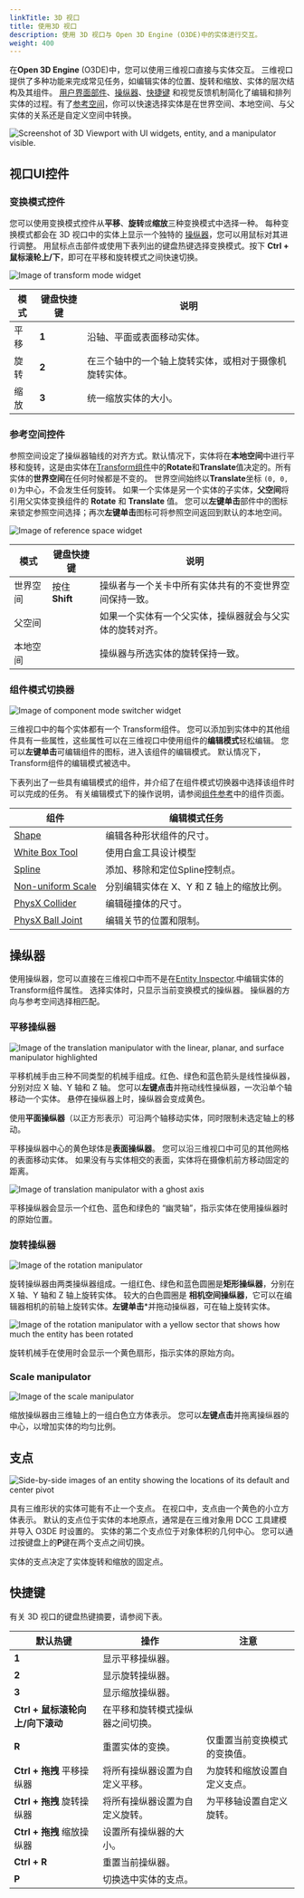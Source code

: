 ```yaml
---
linkTitle: 3D 视口
title: 使用3D 视口
description: 使用 3D 视口与 Open 3D Engine (O3DE)中的实体进行交互。
weight: 400
---
```


在**Open 3D Engine** (O3DE)中，您可以使用三维视口直接与实体交互。 三维视口提供了多种功能来完成常见任务，如编辑实体的位置、旋转和缩放、实体的层次结构及其组件。 [用户界面部件](#viewport-ui-widgets)、[操纵器](#manipulators)、[快捷键](#hotkeys) 和视觉反馈机制简化了编辑和排列实体的过程。有了[参考空间](reference-spaces)，你可以快速选择实体是在世界空间、本地空间、与父实体的关系还是自定义空间中转换。

![Screenshot of 3D Viewport with UI widgets, entity, and a manipulator visible.](/images/user-guide/editor/3d-viewport.png)

## 视口UI控件

### 变换模式控件

您可以使用变换模式控件从**平移**、**旋转**或**缩放**三种变换模式中选择一种。 每种变换模式都会在 3D 视口中的实体上显示一个独特的 [操纵器](#manipulators)，您可以用鼠标对其进行调整。 用鼠标点击部件或使用下表列出的键盘热键选择变换模式。按下 **Ctrl + 鼠标滚轮上/下**，即可在平移和旋转模式之间快速切换。

![Image of transform mode widget](/images/user-guide/editor/transform-widget.png)

| 模式 | 键盘快捷键 | 说明 |
| - | - | - |
| 平移 | **1** | 沿轴、平面或表面移动实体。|
| 旋转 | **2** | 在三个轴中的一个轴上旋转实体，或相对于摄像机旋转实体。 |
| 缩放 | **3** | 统一缩放实体的大小。 |

### 参考空间控件

参照空间设定了操纵器轴线的对齐方式。默认情况下，实体将在**本地空间**中进行平移和旋转，这是由实体在[Transform组件](/docs/user-guide/components/reference/transform)中的**Rotate**和**Translate**值决定的。所有实体的**世界空间**在任何时候都是不变的。 世界空间始终以**Translate**坐标 `(0, 0, 0)`为中心，不会发生任何旋转。 如果一个实体是另一个实体的子实体，**父空间**将引用父实体变换组件的 **Rotate** 和 **Translate** 值。 您可以**左键单击**部件中的图标来锁定参照空间选择；再次**左键单击**图标可将参照空间返回到默认的本地空间。

![Image of reference space widget](/images/user-guide/editor/reference-space-widget.png)

| 模式 | 键盘快捷键 | 说明 |
| - | - | - |
| 世界空间 | 按住 **Shift** | 操纵者与一个关卡中所有实体共有的不变世界空间保持一致。 |
| 父空间 | | 如果一个实体有一个父实体，操纵器就会与父实体的旋转对齐。 |
| 本地空间 | | 操纵器与所选实体的旋转保持一致。 |

### 组件模式切换器

![Image of component mode switcher widget](/images/user-guide/editor/component-mode-switcher.png)

三维视口中的每个实体都有一个 Transform组件。 您可以添加到实体中的其他组件具有一些属性，这些属性可以在三维视口中使用组件的**编辑模式**轻松编辑。 您可以**左键单击**可编辑组件的图标，进入该组件的编辑模式。 默认情况下，Transform组件的编辑模式被选中。

下表列出了一些具有编辑模式的组件，并介绍了在组件模式切换器中选择该组件时可以完成的任务。 有关编辑模式下的操作说明，请参阅[组件参考](/docs/user-guide/components/reference/)中的组件页面。

| 组件 | 编辑模式任务 |
| - | - |
| [Shape](/docs/user-guide/components/reference/shape) | 编辑各种形状组件的尺寸。 |
| [White Box Tool](/docs/user-guide/components/reference/shape/white-box) | 使用白盒工具设计模型 |
| [Spline](/docs/user-guide/components/reference/shape/spline) | 添加、移除和定位Spline控制点。 |
| [Non-uniform Scale](/docs/user-guide/components/reference/non-uniform-scale) | 分别编辑实体在 X、Y 和 Z 轴上的缩放比例。 |
| [PhysX Collider](/docs/user-guide/components/reference/physx/collider) | 编辑碰撞体的尺寸。 |
| [PhysX Ball Joint](/docs/user-guide/components/reference/physx/ball-joint) | 编辑关节的位置和限制。 |

## 操纵器

使用操纵器，您可以直接在三维视口中而不是在[Entity Inspector](../entity-inspector).中编辑实体的Transform组件属性。 选择实体时，只显示当前变换模式的操纵器。 操纵器的方向与参考空间选择相匹配。 

### 平移操纵器

![Image of the translation manipulator with the linear, planar, and surface manipulator highlighted](/images/user-guide/editor/transform-manipulator.png)

平移机械手由三种不同类型的机械手组成。红色、绿色和蓝色箭头是线性操纵器，分别对应 X 轴、Y 轴和 Z 轴。 您可以**左键点击**并拖动线性操纵器，一次沿单个轴移动一个实体。 悬停在操纵器上时，操纵器会变成黄色。

使用**平面操纵器**（以正方形表示）可沿两个轴移动实体，同时限制未选定轴上的移动。

平移操纵器中心的黄色球体是**表面操纵器**。 您可以沿三维视口中可见的其他网格的表面移动实体。 如果没有与实体相交的表面，实体将在摄像机前方移动固定的距离。

![Image of translation manipulator with a ghost axis](/images/user-guide/editor/ghost-axis.png)

平移操纵器会显示一个红色、蓝色和绿色的 “幽灵轴”，指示实体在使用操纵器时的原始位置。

### 旋转操纵器

![Image of the rotation manipulator](/images/user-guide/editor/rotation-manipulator.png)

旋转操纵器由两类操纵器组成。一组红色、绿色和蓝色圆圈是**矩形操纵器**，分别在 X 轴、Y 轴和 Z 轴上旋转实体。 较大的白色圆圈是 **相机空间操纵器**，它可以在编辑器相机的前轴上旋转实体。**左键单击***并拖动操纵器，可在轴上旋转实体。

![Image of the rotation manipulator with a yellow sector that shows how much the entity has been rotated](/images/user-guide/editor/rotation-feedback.png)

旋转机械手在使用时会显示一个黄色扇形，指示实体的原始方向。

### Scale manipulator

![Image of the scale manipulator](/images/user-guide/editor/scale-manipulator.png)

缩放操纵器由三维轴上的一组白色立方体表示。 您可以**左键点击**并拖离操纵器的中心，以增加实体的均匀比例。

## 支点

![Side-by-side images of an entity showing the locations of its default and center pivot](/images/user-guide/editor/pivots.png)

具有三维形状的实体可能有不止一个支点。 在视口中，支点由一个黄色的小立方体表示。 默认的支点位于实体的本地原点，通常是在三维对象用 DCC 工具建模并导入 O3DE 时设置的。 实体的第二个支点位于对象体积的几何中心。 您可以通过按键盘上的**P**键在两个支点之间切换。

实体的支点决定了实体旋转和缩放的固定点。

## 快捷键

有关 3D 视口的键盘热键摘要，请参阅下表。

| 默认热键 | 操作 | 注意 |
| - | - | - |
| **1** | 显示平移操纵器。 |  |
| **2** | 显示旋转操纵器。 |  |
| **3** | 显示缩放操纵器。 |  |
| **Ctrl + 鼠标滚轮向上/向下滚动** | 在平移和旋转模式操纵器之间切换。 |  |
| **R** | 重置实体的变换。 | 仅重置当前变换模式的变换值。 |
| **Ctrl + 拖拽** 平移操纵器 | 将所有操纵器设置为自定义平移。| 为旋转和缩放设置自定义支点。|
| **Ctrl + 拖拽** 旋转操纵器 | 将所有操纵器设置为自定义旋转。| 为平移轴设置自定义旋转。 |
| **Ctrl + 拖拽** 缩放操纵器 | 设置所有操纵器的大小。 |  |
| **Ctrl + R** | 重置当前操纵器。 |  |
| **P** | 切换选中实体的支点。 |  |
